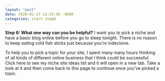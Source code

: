 ```yaml
---
layout: "post"
date: 2020-02-17 13:25:58 -0600
categories: start step6
---
```


__Step 6: What one way can you be helpful?__
I want you to pick a niche and have a basic blog online before you go to sleep tonight.  There is no reason to keep eating cold fish sticks just because you’re indecisive.

To help you to pick a topic for your site, I spent many many hours thinking of all kinds of different online business that I think could be successful.  Click here to see my niche site ideas list and it will open in a new tab.  Take a look at it and then come back to this page to continue once you’ve picked a topic.